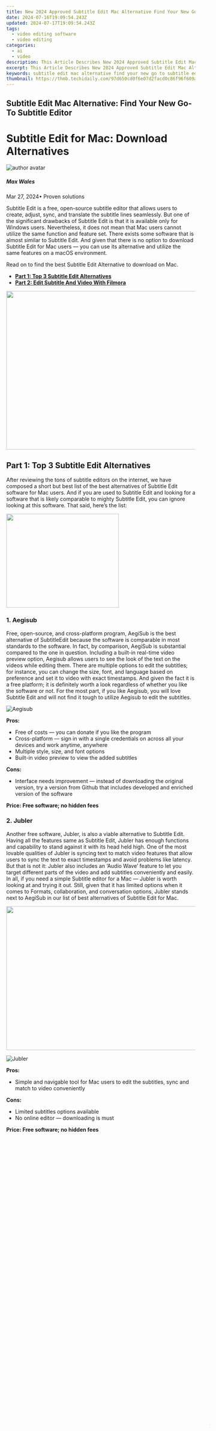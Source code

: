 ```yaml
---
title: New 2024 Approved Subtitle Edit Mac Alternative Find Your New Go-To Subtitle Editor
date: 2024-07-16T19:09:54.243Z
updated: 2024-07-17T19:09:54.243Z
tags: 
  - video editing software
  - video editing
categories: 
  - ai
  - video
description: This Article Describes New 2024 Approved Subtitle Edit Mac Alternative Find Your New Go-To Subtitle Editor
excerpt: This Article Describes New 2024 Approved Subtitle Edit Mac Alternative Find Your New Go-To Subtitle Editor
keywords: subtitle edit mac alternative find your new go to subtitle editor,mac subtitle editing made easy top subtitle edit alternatives,top subtitle editors for mac best alternatives to subtitle edit,mac subtitle editing software top alternatives to subtitle edit,ai animation top subtitle editors for mac alternatives to subtitle edit,top subtitle editors for mac alternatives to subtitle edit,mac subtitle editor showdown top alternatives to subtitle edit
thumbnail: https://thmb.techidaily.com/97d650cd0f6e07d2facd0c86f96f609a10afc326cf6eb9f144fb267795cd5a9a.jpg
---
```


## Subtitle Edit Mac Alternative: Find Your New Go-To Subtitle Editor

# Subtitle Edit for Mac: Download Alternatives

![author avatar](https://images.wondershare.com/filmora/article-images/max-wales-author.jpg)

##### Max Wales

 Mar 27, 2024• Proven solutions

Subtitle Edit is a free, open-source subtitle editor that allows users to create, adjust, sync, and translate the subtitle lines seamlessly. But one of the significant drawbacks of Subtitle Edit is that it is available only for Windows users. Nevertheless, it does not mean that Mac users cannot utilize the same function and feature set. There exists some software that is almost similar to Subtitle Edit. And given that there is no option to download Subtitle Edit for Mac users — you can use its alternative and utilize the same features on a macOS environment.

Read on to find the best Subtitle Edit Alternative to download on Mac.

* [**Part 1: Top 3 Subtitle Edit Alternatives**](#part1)
* [**Part 2: Edit Subtitle And Video With Filmora**](#part2)

<!-- affiliate ads begin -->
<a href="https://parisrhonecom.sjv.io/c/5597632/1896607/21553" target="_top" id="1896607"><img src="//a.impactradius-go.com/display-ad/21553-1896607" border="0" alt="" width="750" height="422"/></a><img height="0" width="0" src="https://imp.pxf.io/i/5597632/1896607/21553" style="position:absolute;visibility:hidden;" border="0" />
<!-- affiliate ads end -->
## Part 1: Top 3 Subtitle Edit Alternatives

After reviewing the tons of subtitle editors on the internet, we have composed a short but best list of the best alternatives of Subtitle Edit software for Mac users. And if you are used to Subtitle Edit and looking for a software that is likely comparable to mighty Subtitle Edit, you can ignore looking at this software. That said, here’s the list:

<!-- affiliate ads begin -->
<a href="https://imp.i357552.net/c/5597632/863039/11832" target="_top" id="863039"><img src="//a.impactradius-go.com/display-ad/11832-863039" border="0" alt="" width="300" height="250"/></a>
<!-- affiliate ads end -->
### 1\. Aegisub

Free, open-source, and cross-platform program, AegiSub is the best alternative of SubtitleEdit because the software is comparable in most standards to the software. In fact, by comparison, AegiSub is substantial compared to the one in question. Including a built-in real-time video preview option, Aegisub allows users to see the look of the text on the videos while editing them. There are multiple options to edit the subtitles; for instance, you can change the size, font, and language based on preference and set it to video with exact timestamps. And given the fact it is a free platform; it is definitely worth a look regardless of whether you like the software or not. For the most part, if you like Aegisub, you will love Subtitle Edit and will not find it tough to utilize Aegisub to edit the subtitles.

![Aegisub](https://images.wondershare.com/filmora/article-images/subtitle-edit-alternarives-aegisub-1.jpg)

**Pros:**

* Free of costs — you can donate if you like the program
* Cross-platform — sign in with a single credentials on across all your devices and work anytime, anywhere
* Multiple style, size, and font options
* Built-in video preview to view the added subtitles

**Cons:**

* Interface needs improvement — instead of downloading the original version, try a version from Github that includes developed and enriched version of the software

**Price: Free software; no hidden fees**

### 2\. Jubler

Another free software, Jubler, is also a viable alternative to Subtitle Edit. Having all the features same as Subtitle Edit, Jubler has enough functions and capability to stand against it with its head held high. One of the most lovable qualities of Jubler is syncing text to match video features that allow users to sync the text to exact timestamps and avoid problems like latency. But that is not it: Jubler also includes an ‘Audio Wave’ feature to let you target different parts of the video and add subtitles conveniently and easily. In all, if you need a simple Subtitle editor for a Mac — Jubler is worth looking at and trying it out. Still, given that it has limited options when it comes to Formats, collaboration, and conversation options, Jubler stands next to AegiSub in our list of best alternatives of Subtitle Edit for Mac.

<!-- affiliate ads begin -->
<a href="https://ship7com.pxf.io/c/5597632/1509856/17634" target="_top" id="1509856"><img src="//a.impactradius-go.com/display-ad/17634-1509856" border="0" alt="" width="730" height="383"/></a>
<!-- affiliate ads end -->
![Jubler](https://images.wondershare.com/filmora/article-images/subtitle-edit-alternarives-jubler-2.jpg)

**Pros:**

* Simple and navigable tool for Mac users to edit the subtitles, sync and match to video conveniently

**Cons:**

* Limited subtitles options available
* No online editor — downloading is must

**Price: Free software; no hidden fees**

<!-- affiliate ads begin -->
<span id="1793213">
					<video width="1080" height="1620" style="cursor:pointer"
           poster="//a.impactradius-go.com/display-clicktoplayimage/1793213.jpeg"
           onclick="if(!this.playClicked){this.play();this.setAttribute('controls',true);this.playClicked=true;}">
	   <source src="//a.impactradius-go.com/display-ad/19135-1793213">
	   <img src="//a.impactradius-go.com/display-clicktoplayimage/1793213.jpeg" style="border: none; height: 100%; width: 100%; object-fit: contain">
	</video>
	<div style="width:1080px;text-align:center"><a href="javascript:window.open(decodeURIComponent('https%3A%2F%2Ftinyland.pxf.io%2Fc%2F5597632%2F1793213%2F19135'), '_blank');void(0);">Click here</a></div>
</span>
<img height="0" width="0" src="https://imp.pxf.io/i/5597632/1793213/19135" style="position:absolute;visibility:hidden;" border="0" />
<!-- affiliate ads end -->
### 3\. Subtitle Workshop

Supporting all the subtitle formats and incorporating all the tools that is ever expected from a subtitle editor, Subtitle Workshop accumulates the finest features into a simple and workable interface that allows users to add subtitles, edit, and sync & match to video easily. For instance, Subtitle Workshop allows you to handle both time and frame-based subtitles and edit them to perfection. The user-friendly, multi-lingual, and customizable interface is another likable trait that you will rarely find in the subtitle-editors realm. Not only this, but you can also utilize functions like Bold, Italics, and underline to add those subtle details and make the transcript look like a professional-edited one.

<!-- affiliate ads begin -->
<a href="https://secure.2checkout.com/order/checkout.php?PRODS=3851655&QTY=1&AFFILIATE=108875&CART=1"><img src="http://www.aiseesoft.com/avangate/30p/banner.jpg" border="0"></a>
<!-- affiliate ads end -->
![Subtitle Workshop](https://images.wondershare.com/filmora/article-images/subtitle-edit-alternatives-subtitle-workshop-3.jpg)

**Pros:**

* Numerous customizable tools and functions for automatic timing and text manipulations. For instance, you will find automatic durations, spell checking, smart line adjusting, FPS conversion, search and replace, and many more!

**Cons:**

* No cross platform supports

**Price: Free to use; no hidden fees whatsoever**  

## Part 2: Edit Subtitle and Video with Filmora

If you are looking to edit videos and apply subtitles on a Mac computer, another considerable option is Wondershare’s Filmora. Including multiple edit options, Filmora allows you to add beautiful titles, subtitles, and text to a video or movie conveniently. Including all the features, Filmora allows video-editing novices to edit a video like a professional. The interface is straightforward and utilizing the application to its full extent will not be difficult for anyone, regardless of the fact whether they are experts or just starting out. And although a simple tool, Filmora includes all the powerful tools, including the Chroma Key, to work on a blue-or-green screen, add transitions, effects, and filters to the videos. Plus, you can add up to hundred layers of video and audio and create the most desirable video that tells the story exactly as you want it to.

* If you are looking for a perfect video cum subtitle editor that allows you to add tons of styles, font, and animation features to the text present on the videos, Filmora is worth looking at.
* It is a free-to-use application (premium available), you can try it out if you are looking for something along the lines of a subtitle editor.
* It includes other features to edit the video too and not just sync and match video to text (like the ones mentioned above), Filmora is the app that you need on Mac.

<!-- affiliate ads begin -->
<a href="https://atezr.pxf.io/c/5597632/2018605/18496" target="_top" id="2018605"><img src="//a.impactradius-go.com/display-ad/18496-2018605" border="0" alt="" width="798" height="807"/></a><img height="0" width="0" src="https://imp.pxf.io/i/5597632/2018605/18496" style="position:absolute;visibility:hidden;" border="0" />
<!-- affiliate ads end -->
[![Download Win Version](https://images.wondershare.com/filmora/guide/download-btn-win.jpg)](https://tools.techidaily.com/wondershare/filmora/download/)[![Download Mac Version](https://images.wondershare.com/filmora/guide/download-btn-mac.jpg)](https://tools.techidaily.com/wondershare/filmora/download/)

## Conclusion

Counting tons of other features Subtitle Edit includes in the program, it is not tough to see why it is one of the most popular subtitle editors in the Windows realm. Nevertheless, the above list of best alternatives that, as you have seen, includes everything that Subtitle Edit offers to the Windows users. If you are a user who is looking for a simple tool - then AegiSub should do the job. For collaboration projects — the Jubler is the best option. And for professional individual subtitle editing - Subtitle Workshop is the way to go.

 ![author avatar](https://images.wondershare.com/filmora/article-images/max-wales-author.jpg)

Max Wales

Max Wales is a writer and a lover of all things video.

Follow @Max Wales



<ins class="adsbygoogle"
      style="display:block"
      data-ad-client="ca-pub-7571918770474297"
      data-ad-slot="8358498916"
      data-ad-format="auto"
      data-full-width-responsive="true"></ins>

